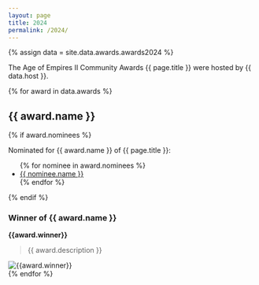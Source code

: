 ```yaml
---
layout: page
title: 2024
permalink: /2024/
---
```


{% assign data = site.data.awards.awards2024 %}

The Age of Empires II Community Awards {{ page.title }} were hosted by {{ data.host }}.

<article class="scroller">
{% for award in data.awards %}
<section>
<h2>{{ award.name }}</h2>

{% if award.nominees %}

Nominated for {{ award.name }} of {{ page.title }}:

<ul>
{% for nominee in award.nominees %}
<li>
    <a href="{{ nominee.link }}">{{ nominee.name }}</a>
</li>
{% endfor %}
</ul>

{% endif %}
</section>
<section>
<h3>Winner of {{ award.name }}</h3>

<strong>{{award.winner}}</strong>
<blockquote>{{ award.description }}</blockquote>
<img alt="{{award.winner}}" src="{{site.baseurl}}/assets/{{page.title}}/{{award.image}}">
</section>
{% endfor %}
</article>